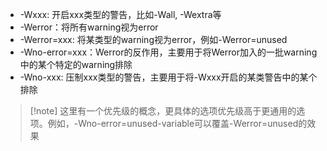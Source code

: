 * -Wxxx: 开启xxx类型的警告，比如-Wall, -Wextra等
* -Werror：将所有warning视为error
* -Werror=xxx: 将某类型的warning视为error，例如-Werror=unused
* -Wno-error=xxx：Werror的反作用，主要用于将Werror加入的一批warning中的某个特定的warning排除
* -Wno-xxx: 压制xxx类型的警告，主要用于将-Wxxx开启的某类警告中的某个排除
>[!note] 这里有一个优先级的概念，更具体的选项优先级高于更通用的选项。例如，-Wno-error=unused-variable可以覆盖-Werror=unused的效果

